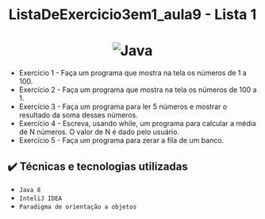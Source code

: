 # <h1 align="center">ListaDeExercicio3em1_aula9 - Lista 1</h1>
# <h1 align="center">![Java](https://img.shields.io/badge/java-%23ED8B00.svg?style=for-the-badge&logo=openjdk&logoColor=white)</h1>


 

* Exercício 1 - Faça um programa que mostra na tela os números de 1 a 100.
* Exercício 2 - Faça um programa que mostra na tela os números de 100 a 1.
* Exercício 3 - Faça um programa para ler 5 números e mostrar o resultado da soma desses números.
* Exercício 4 - Escreva, usando while, um programa para calcular a média de N números. O valor de N é dado pelo usuário.
* Exercício 5 - Faça um programa para zerar a fila de um banco.


## ✔️ Técnicas e tecnologias utilizadas

- ``Java 8``
- ``InteliJ IDEA``
- ``Paradigma de orientação a objetos``



